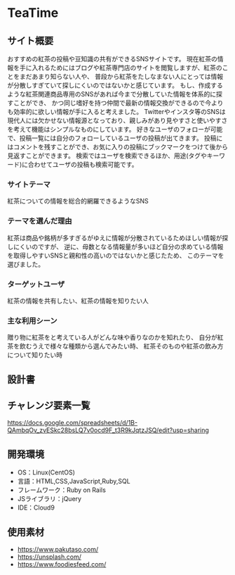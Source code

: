 # TeaTime

## サイト概要
おすすめの紅茶の投稿や豆知識の共有ができるSNSサイトです。
現在紅茶の情報を手に入れるためにはブログや紅茶専門店のサイトを閲覧しますが、紅茶のことをまだあまり知らない人や、
普段から紅茶をたしなまない人にとっては情報が分散しすぎていて探しにくいのではないかと感じています。
もし、作成するような紅茶関連商品専用のSNSがあれば今まで分散していた情報を体系的に探すことができ、
かつ同じ嗜好を持つ仲間で最新の情報交換ができるので今よりも効率的に欲しい情報が手に入ると考えました。
Twitterやインスタ等のSNSは現代人には欠かせない情報源となっており、親しみがあり見やすさと使いやすさを考えて機能はシンプルなものにしています。
好きなユーザのフォローが可能で、投稿一覧には自分のフォローしているユーザの投稿が出てきます。
投稿にはコメントを残すことができ、お気に入りの投稿にブックマークをつけて後から見返すことができます。
検索ではユーザを検索できるほか、用途(タグやキーワード)に合わせてユーザの投稿も検索可能です。

### サイトテーマ
紅茶についての情報を総合的網羅できるようなSNS

### テーマを選んだ理由
紅茶は商品や銘柄が多すぎるがゆえに情報が分散されているためほしい情報が探しにくいのですが、
逆に、母数となる情報量が多いほど自分の求めている情報を取得しやすいSNSと親和性の高いのではないかと感じたため、
このテーマを選びました。

### ターゲットユーザ
紅茶の情報を共有したい、紅茶の情報を知りたい人

### 主な利用シーン
贈り物に紅茶をと考えている人がどんな味や香りなのかを知れたり、
自分が紅茶を飲むうえで様々な種類から選んでみたい時、
紅茶そのものや紅茶の飲み方について知りたい時

## 設計書

## チャレンジ要素一覧
https://docs.google.com/spreadsheets/d/1B-QAmbqOv_zvESkc28bsLQ7v0ocd9F_t3R9kJqtzJSQ/edit?usp=sharing

## 開発環境
- OS：Linux(CentOS)
- 言語：HTML,CSS,JavaScript,Ruby,SQL
- フレームワーク：Ruby on Rails
- JSライブラリ：jQuery
- IDE：Cloud9

## 使用素材
- https://www.pakutaso.com/
- https://unsplash.com/
- https://www.foodiesfeed.com/